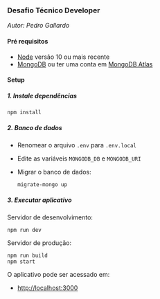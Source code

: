 ### Desafio Técnico Developer

_Autor: Pedro Gallardo_

#### Pré requisitos

* [Node](https://nodejs.org/en/download/) versão 10 ou mais recente
* [MongoDB](https://docs.mongodb.com/manual/administration/install-community/) ou ter uma conta em [MongoDB Atlas](https://www.mongodb.com/cloud/atlas)

#### Setup

##### 1. Instale dependências

    npm install
    
##### 2. Banco de dados

* Renomear o arquivo `.env` para `.env.local`
* Edite as variáveis `MONGODB_DB` e `MONGODB_URI`
* Migrar o banco de dados:

      migrate-mongo up
      
##### 3. Executar aplicativo

Servidor de desenvolvimento:

    npm run dev
    
Servidor de produção:

    npm run build
    npm start

O aplicativo pode ser acessado em:

* [http://localhost:3000](http://localhost:3000)


